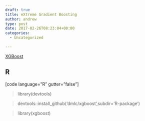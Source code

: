 ```yaml
---
draft: true
title: eXtreme Gradient Boosting
author: andrew
type: post
date: 2017-02-26T08:23:04+00:00
categories:
  - Uncategorized

---
```

[XGBoost][1]

## R

[code language=&#8221;R&#8221; gutter=&#8221;false&#8221;]
  
> library(devtools)
  
> devtools::install_github(&#8216;dmlc/xgboost&#8217;,subdir=&#8217;R-package&#8217;)
  
> library(xgboost)
  


 [1]: https://github.com/dmlc/xgboost
